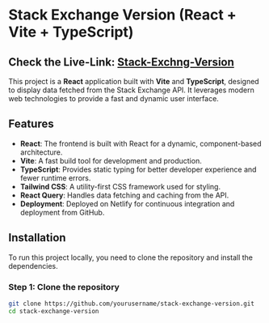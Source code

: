 # Stack Exchange Version (React + Vite + TypeScript)

## Check the Live-Link: [Stack-Exchng-Version](https://sensational-malasada-ab1e92.netlify.app/)

This project is a **React** application built with **Vite** and **TypeScript**, designed to display data fetched from the Stack Exchange API. It leverages modern web technologies to provide a fast and dynamic user interface.

## Features

- **React**: The frontend is built with React for a dynamic, component-based architecture.
- **Vite**: A fast build tool for development and production.
- **TypeScript**: Provides static typing for better developer experience and fewer runtime errors.
- **Tailwind CSS**: A utility-first CSS framework used for styling.
- **React Query**: Handles data fetching and caching from the API.
- **Deployment**: Deployed on Netlify for continuous integration and deployment from GitHub.

## Installation

To run this project locally, you need to clone the repository and install the dependencies.

### Step 1: Clone the repository

```bash
git clone https://github.com/yourusername/stack-exchange-version.git
cd stack-exchange-version


